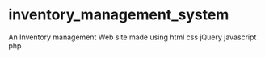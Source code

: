 # inventory_management_system
An  Inventory management Web site made using html css  jQuery javascript php
